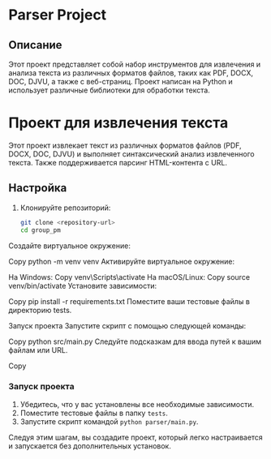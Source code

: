 
# Parser Project

## Описание

Этот проект представляет собой набор инструментов для извлечения и анализа текста из различных форматов файлов, таких как PDF, DOCX, DOC, DJVU, а также с веб-страниц. Проект написан на Python и использует различные библиотеки для обработки текста.

# Проект для извлечения текста

Этот проект извлекает текст из различных форматов файлов (PDF, DOCX, DOC, DJVU) и выполняет синтаксический анализ извлеченного текста. Также поддерживается парсинг HTML-контента с URL.

## Настройка

1. Клонируйте репозиторий:
   ```bash
   git clone <repository-url>
   cd group_pm
Создайте виртуальное окружение:

Copy
python -m venv venv
Активируйте виртуальное окружение:

На Windows:
Copy
venv\Scripts\activate
На macOS/Linux:
Copy
source venv/bin/activate
Установите зависимости:

Copy
pip install -r requirements.txt
Поместите ваши тестовые файлы в директорию tests.

Запуск проекта
Запустите скрипт с помощью следующей команды:

Copy
python src/main.py
Следуйте подсказкам для ввода путей к вашим файлам или URL.

Copy
### Запуск проекта

1. Убедитесь, что у вас установлены все необходимые зависимости.
2. Поместите тестовые файлы в папку `tests`.
3. Запустите скрипт командой `python parser/main.py`.

Следуя этим шагам, вы создадите проект, который легко настраивается и запускается без дополнительных установок.
